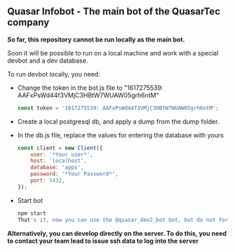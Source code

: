 ## Quasar Infobot - The main bot of the QuasarTec company

**So far, this repository cannot be run locally as the main bot.**

Soon it will be possible to run on a local machine and work with a special devbot and a dev database.

To run devbot locally, you need:

-   Change the token in the bot.js file to "1617275539: AAFxPsWd44f3VMjC3HBtW7WUAW05grh6ntM"

    ```javascript
    const token = '1617275539: AAFxPsWd44f3VMjC3HBtW7WUAW05grh6ntM';
    ```

-   Create a local postgresql db, and apply a dump from the dump folder.
-   In the db.js file, replace the values for entering the database with yours
    ```javascript
    const client = new Client({
        user: '*Your user*',
        host: 'localhost',
        database: 'apps',
        password: '*Your Password*',
        port: 5432,
    });
    ```
-   Start bot
    ```bash
    npm start
    That's it, now you can use the @quasar_dev2_bot bot, but do not forget to return the token when committing.
    ```

**Alternatively, you can develop directly on the server. To do this, you need to contact your team lead to issue ssh data to log into the server**
